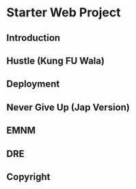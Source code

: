 # Starter Web Project


## Introduction

## Hustle (Kung FU Wala)

## Deployment

## Never Give Up (Jap Version)

## EMNM

## DRE

## Copyright
